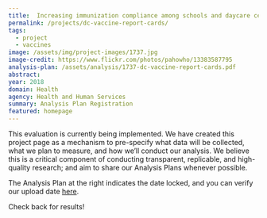 ```yaml
---
title:  Increasing immunization compliance among schools and daycare centers in D.C.
permalink: /projects/dc-vaccine-report-cards/
tags: 
  - project
  - vaccines
image: /assets/img/project-images/1737.jpg 
image-credit: https://www.flickr.com/photos/pahowho/13383587795
analysis-plan: /assets/analysis/1737-dc-vaccine-report-cards.pdf
abstract: 
year: 2018  
domain: Health
agency: Health and Human Services
summary: Analysis Plan Registration
featured: homepage
---
```

This evaluation is currently being implemented. We have created this project page as a mechanism to pre-specify what data will be collected, what we plan to measure, and how we’ll conduct our analysis. We believe this is a critical component of conducting transparent, replicable, and high-quality research; and aim to share our Analysis Plans whenever possible.

The Analysis Plan at the right indicates the date locked, and you can verify our upload date <a href="https://github.com/gsa-oes/office-of-evaluation-sciences/tree/master/assets/analysis">here</a>. 

Check back for results!
